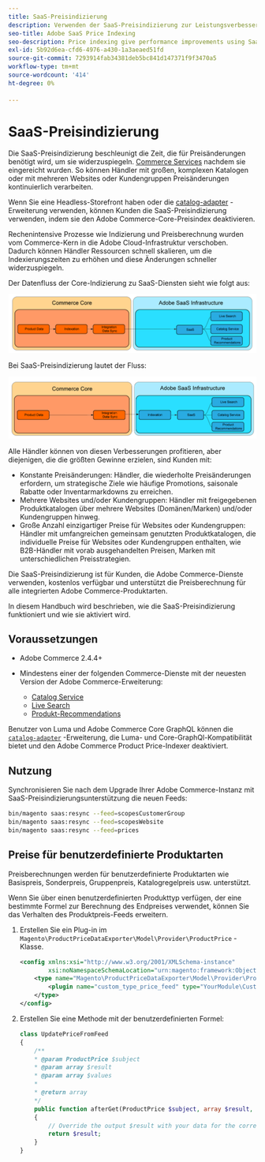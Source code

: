 ```yaml
---
title: SaaS-Preisindizierung
description: Verwenden der SaaS-Preisindizierung zur Leistungsverbesserung
seo-title: Adobe SaaS Price Indexing
seo-description: Price indexing give performance improvements using SaaS infrastructure
exl-id: 5b92d6ea-cfd6-4976-a430-1a3aeaed51fd
source-git-commit: 7293914fab34381deb5bc841d147371f9f3470a5
workflow-type: tm+mt
source-wordcount: '414'
ht-degree: 0%

---
```


# SaaS-Preisindizierung

Die SaaS-Preisindizierung beschleunigt die Zeit, die für Preisänderungen benötigt wird, um sie widerzuspiegeln. [Commerce Services](../landing/saas.md) nachdem sie eingereicht wurden. So können Händler mit großen, komplexen Katalogen oder mit mehreren Websites oder Kundengruppen Preisänderungen kontinuierlich verarbeiten.

Wenn Sie eine Headless-Storefront haben oder die [catalog-adapter](./catalog-adapter.md) -Erweiterung verwenden, können Kunden die SaaS-Preisindizierung verwenden, indem sie den Adobe Commerce-Core-Preisindex deaktivieren.

Rechenintensive Prozesse wie Indizierung und Preisberechnung wurden vom Commerce-Kern in die Adobe Cloud-Infrastruktur verschoben. Dadurch können Händler Ressourcen schnell skalieren, um die Indexierungszeiten zu erhöhen und diese Änderungen schneller widerzuspiegeln.

Der Datenfluss der Core-Indizierung zu SaaS-Diensten sieht wie folgt aus:

![Standarddatenfluss](assets/old_way.png)

Bei SaaS-Preisindizierung lautet der Fluss:

![Datenfluss der SaaS-Preisindizierung](assets/new_way.png)

Alle Händler können von diesen Verbesserungen profitieren, aber diejenigen, die die größten Gewinne erzielen, sind Kunden mit:

* Konstante Preisänderungen: Händler, die wiederholte Preisänderungen erfordern, um strategische Ziele wie häufige Promotions, saisonale Rabatte oder Inventarmarkdowns zu erreichen.
* Mehrere Websites und/oder Kundengruppen: Händler mit freigegebenen Produktkatalogen über mehrere Websites (Domänen/Marken) und/oder Kundengruppen hinweg.
* Große Anzahl einzigartiger Preise für Websites oder Kundengruppen: Händler mit umfangreichen gemeinsam genutzten Produktkatalogen, die individuelle Preise für Websites oder Kundengruppen enthalten, wie B2B-Händler mit vorab ausgehandelten Preisen, Marken mit unterschiedlichen Preisstrategien.

Die SaaS-Preisindizierung ist für Kunden, die Adobe Commerce-Dienste verwenden, kostenlos verfügbar und unterstützt die Preisberechnung für alle integrierten Adobe Commerce-Produktarten.

In diesem Handbuch wird beschrieben, wie die SaaS-Preisindizierung funktioniert und wie sie aktiviert wird.

## Voraussetzungen

* Adobe Commerce 2.4.4+
* Mindestens einer der folgenden Commerce-Dienste mit der neuesten Version der Adobe Commerce-Erweiterung:

   * [Catalog Service](../catalog-service/overview.md)
   * [Live Search](../live-search/overview.md)
   * [Produkt-Recommendations](../product-recommendations/guide-overview.md)

Benutzer von Luma und Adobe Commerce Core GraphQL können die [`catalog-adapter`](catalog-adapter.md) -Erweiterung, die Luma- und Core-GraphQl-Kompatibilität bietet und den Adobe Commerce Product Price-Indexer deaktiviert.

## Nutzung

Synchronisieren Sie nach dem Upgrade Ihrer Adobe Commerce-Instanz mit SaaS-Preisindizierungsunterstützung die neuen Feeds:

```bash
bin/magento saas:resync --feed=scopesCustomerGroup
bin/magento saas:resync --feed=scopesWebsite
bin/magento saas:resync --feed=prices
```

## Preise für benutzerdefinierte Produktarten

Preisberechnungen werden für benutzerdefinierte Produktarten wie Basispreis, Sonderpreis, Gruppenpreis, Katalogregelpreis usw. unterstützt.

Wenn Sie über einen benutzerdefinierten Produkttyp verfügen, der eine bestimmte Formel zur Berechnung des Endpreises verwendet, können Sie das Verhalten des Produktpreis-Feeds erweitern.

1. Erstellen Sie ein Plug-in im `Magento\ProductPriceDataExporter\Model\Provider\ProductPrice` -Klasse.

   ```xml
   <config xmlns:xsi="http://www.w3.org/2001/XMLSchema-instance"
           xsi:noNamespaceSchemaLocation="urn:magento:framework:ObjectManager/etc/config.xsd">
       <type name="Magento\ProductPriceDataExporter\Model\Provider\ProductPrice">
           <plugin name="custom_type_price_feed" type="YourModule\CustomProductType\Plugin\UpdatePriceFromFeed" />
       </type>
   </config>
   ```

1. Erstellen Sie eine Methode mit der benutzerdefinierten Formel:

   ```php
   class UpdatePriceFromFeed
   {
       /**
       * @param ProductPrice $subject
       * @param array $result
       * @param array $values
       *
       * @return array
       */
       public function afterGet(ProductPrice $subject, array $result, array $values) : array
       {
           // Override the output $result with your data for the corresponding products (see original method for details) 
           return $result;
       }
   }
   ```
